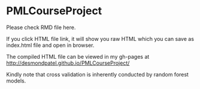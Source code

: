 # PMLCourseProject

Please check RMD file here.

If you click HTML file link, it will show you raw HTML which you can save as index.html file and open in browser.

The compiled HTML file can be viewed in my gh-pages at http://desmondpatel.github.io/PMLCourseProject/

Kindly note that cross validation is inherently conducted by random forest models.
